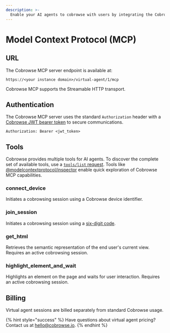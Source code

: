 ```yaml
---
description: >-
  Enable your AI agents to cobrowse with users by integrating the Cobrowse MCP server.
---
```


# Model Context Protocol (MCP)

## URL

The Cobrowse MCP server endpoint is available at:

```
https://<your instance domain>/virtual-agent/1/mcp
```

Cobrowse MCP supports the Streamable HTTP transport.

## Authentication

The Cobrowse MCP server uses the standard `Authorization` header with a [Cobrowse JWT bearer token](../agent-side-integrations/json-web-tokens-jwts/README.md) to secure communications.

```
Authorization: Bearer <jwt_token>
```

## Tools

Cobrowse provides multiple tools for AI agents. To discover the complete set of available tools, use a [`tools/list` request](https://modelcontextprotocol.io/specification/2025-06-18/server/tools#listing-tools). Tools like [@modelcontextprotocol/inspector](https://npmjs.com/package/@modelcontextprotocol/inspector) enable quick exploration of Cobrowse MCP capabilities.

### connect_device

Initiates a cobrowsing session using a Cobrowse device identifier.

### join_session

Initiates a cobrowsing session using a [six-digit code](../sdk-features/6-digit-codes.md).

### get_html

Retrieves the semantic representation of the end user's current view. Requires an active cobrowsing session.

### highlight_element_and_wait

Highlights an element on the page and waits for user interaction. Requires an active cobrowsing session.

## Billing

Virtual agent sessions are billed separately from standard Cobrowse usage.

{% hint style="success" %}
Have questions about virtual agent pricing? Contact us at [hello@cobrowse.io](mailto:hello@cobrowse.io).
{% endhint %}